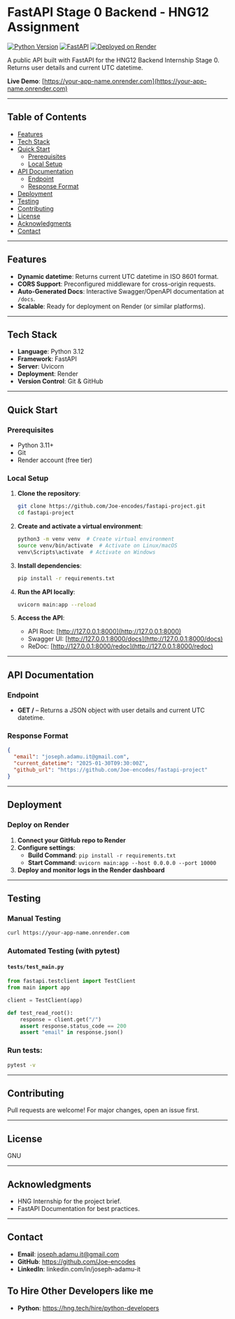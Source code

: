 # FastAPI Stage 0 Backend - HNG12 Assignment

[![Python Version](https://img.shields.io/badge/python-3.12-blue)](https://www.python.org/)
[![FastAPI](https://img.shields.io/badge/FastAPI-0.104.1-green)](https://fastapi.tiangolo.com/)
[![Deployed on Render](https://img.shields.io/badge/deploy%20on-Render-46C3D2)](https://render.com)

A public API built with FastAPI for the HNG12 Backend Internship Stage 0. Returns user details and current UTC datetime.

**Live Demo**: [https://your-app-name.onrender.com](https://your-app-name.onrender.com)

---

## Table of Contents

- [Features](#features)
- [Tech Stack](#tech-stack)
- [Quick Start](#quick-start)
  - [Prerequisites](#prerequisites)
  - [Local Setup](#local-setup)
- [API Documentation](#api-documentation)
  - [Endpoint](#endpoint)
  - [Response Format](#response-format)
- [Deployment](#deployment)
- [Testing](#testing)
- [Contributing](#contributing)
- [License](#license)
- [Acknowledgments](#acknowledgments)
- [Contact](#contact)

---

## Features

- **Dynamic datetime**: Returns current UTC datetime in ISO 8601 format.
- **CORS Support**: Preconfigured middleware for cross-origin requests.
- **Auto-Generated Docs**: Interactive Swagger/OpenAPI documentation at `/docs`.
- **Scalable**: Ready for deployment on Render (or similar platforms).

---

## Tech Stack

- **Language**: Python 3.12
- **Framework**: FastAPI
- **Server**: Uvicorn
- **Deployment**: Render
- **Version Control**: Git & GitHub

---

## Quick Start

### Prerequisites

- Python 3.11+
- Git
- Render account (free tier)

### Local Setup

1. **Clone the repository**:
   ```bash
   git clone https://github.com/Joe-encodes/fastapi-project.git
   cd fastapi-project
   ```

2. **Create and activate a virtual environment**:
   ```bash
   python3 -m venv venv  # Create virtual environment
   source venv/bin/activate  # Activate on Linux/macOS
   venv\Scripts\activate  # Activate on Windows
   ```

3. **Install dependencies**:
   ```bash
   pip install -r requirements.txt
   ```

4. **Run the API locally**:
   ```bash
   uvicorn main:app --reload
   ```

5. **Access the API**:
   - API Root: [http://127.0.0.1:8000](http://127.0.0.1:8000)
   - Swagger UI: [http://127.0.0.1:8000/docs](http://127.0.0.1:8000/docs)
   - ReDoc: [http://127.0.0.1:8000/redoc](http://127.0.0.1:8000/redoc)

---

## API Documentation

### Endpoint

- **GET /** – Returns a JSON object with user details and current UTC datetime.

### Response Format

```json
{
  "email": "joseph.adamu.it@gmail.com",
  "current_datetime": "2025-01-30T09:30:00Z",
  "github_url": "https://github.com/Joe-encodes/fastapi-project"
}
```

---

## Deployment

### Deploy on Render

1. **Connect your GitHub repo to Render**
2. **Configure settings**:
   - **Build Command**: `pip install -r requirements.txt`
   - **Start Command**: `uvicorn main:app --host 0.0.0.0 --port 10000`
3. **Deploy and monitor logs in the Render dashboard**

---

## Testing

### Manual Testing

```bash
curl https://your-app-name.onrender.com
```

### Automated Testing (with pytest)

#### `tests/test_main.py`

```python
from fastapi.testclient import TestClient
from main import app

client = TestClient(app)

def test_read_root():
    response = client.get("/")
    assert response.status_code == 200
    assert "email" in response.json()
```

### Run tests:

```bash
pytest -v
```

---

## Contributing

Pull requests are welcome! For major changes, open an issue first.

---

## License

GNU

---

## Acknowledgments

- HNG Internship for the project brief.
- FastAPI Documentation for best practices.

---

## Contact

- **Email**: joseph.adamu.it@gmail.com  
- **GitHub**: https://github.com/Joe-encodes
- **LinkedIn**: linkedin.com/in/joseph-adamu-it

## To Hire Other Developers like me

- **Python**: https://hng.tech/hire/python-developers